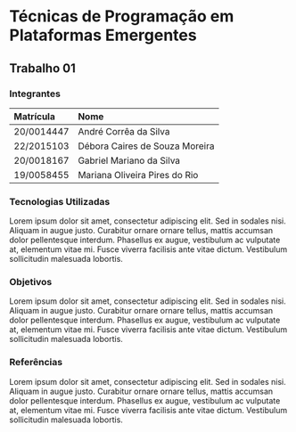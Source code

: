 # Técnicas de Programação em Plataformas Emergentes

## Trabalho 01

### Integrantes

| Matrícula | Nome |
| :--- | :--- |
| 20/0014447 | André Corrêa da Silva |
| 22/2015103 | Débora Caires de Souza Moreira |
| 20/0018167 | Gabriel Mariano da Silva |
| 19/0058455 | Mariana Oliveira Pires do Rio |

### Tecnologias Utilizadas

Lorem ipsum dolor sit amet, consectetur adipiscing elit. Sed in sodales nisi. Aliquam in augue justo. Curabitur ornare ornare tellus, mattis accumsan dolor pellentesque interdum. Phasellus ex augue, vestibulum ac vulputate at, elementum vitae mi. Fusce viverra facilisis ante vitae dictum. Vestibulum sollicitudin malesuada lobortis.

### Objetivos

Lorem ipsum dolor sit amet, consectetur adipiscing elit. Sed in sodales nisi. Aliquam in augue justo. Curabitur ornare ornare tellus, mattis accumsan dolor pellentesque interdum. Phasellus ex augue, vestibulum ac vulputate at, elementum vitae mi. Fusce viverra facilisis ante vitae dictum. Vestibulum sollicitudin malesuada lobortis.

### Referências 

Lorem ipsum dolor sit amet, consectetur adipiscing elit. Sed in sodales nisi. Aliquam in augue justo. Curabitur ornare ornare tellus, mattis accumsan dolor pellentesque interdum. Phasellus ex augue, vestibulum ac vulputate at, elementum vitae mi. Fusce viverra facilisis ante vitae dictum. Vestibulum sollicitudin malesuada lobortis.